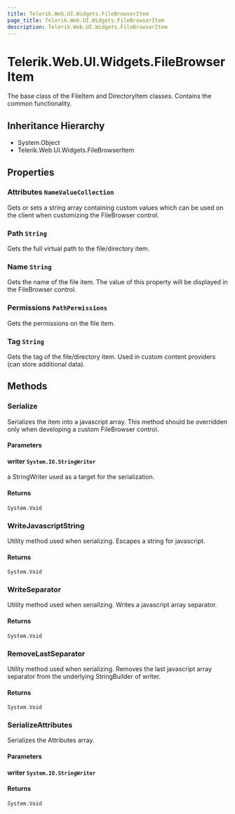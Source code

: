 ```yaml
---
title: Telerik.Web.UI.Widgets.FileBrowserItem
page_title: Telerik.Web.UI.Widgets.FileBrowserItem
description: Telerik.Web.UI.Widgets.FileBrowserItem
---
```


# Telerik.Web.UI.Widgets.FileBrowserItem

The base class of the FileItem and DirectoryItem classes. Contains the common functionality.

## Inheritance Hierarchy

* System.Object
* Telerik.Web.UI.Widgets.FileBrowserItem

## Properties

###  Attributes `NameValueCollection`

Gets or sets a string array containing custom values which can be used on the client when 
            customizing the FileBrowser control.

###  Path `String`

Gets the full virtual path to the file/directory item.

###  Name `String`

Gets the name of the file item. The value of this property will be displayed in the FileBrowser control.

###  Permissions `PathPermissions`

Gets the permissions on the file item.

###  Tag `String`

Gets the tag of the file/directory item. Used in custom content providers (can store additional data).

## Methods

###  Serialize

Serializes the item into a javascript array. This method should be overridden only when developing 
            a custom FileBrowser control.

#### Parameters

#### writer `System.IO.StringWriter`

a StringWriter used as a target for the serialization.

#### Returns

`System.Void` 

###  WriteJavascriptString

Utility method used when serializing. Escapes a string for javascript.

#### Returns

`System.Void` 

###  WriteSeparator

Utility method used when serializing. Writes a javascript array separator.

#### Returns

`System.Void` 

###  RemoveLastSeparator

Utility method used when serializing. Removes the last javascript array separator from the underlying
            StringBuilder of writer.

#### Returns

`System.Void` 

###  SerializeAttributes

Serializes the Attributes array.

#### Parameters

#### writer `System.IO.StringWriter`

#### Returns

`System.Void` 

